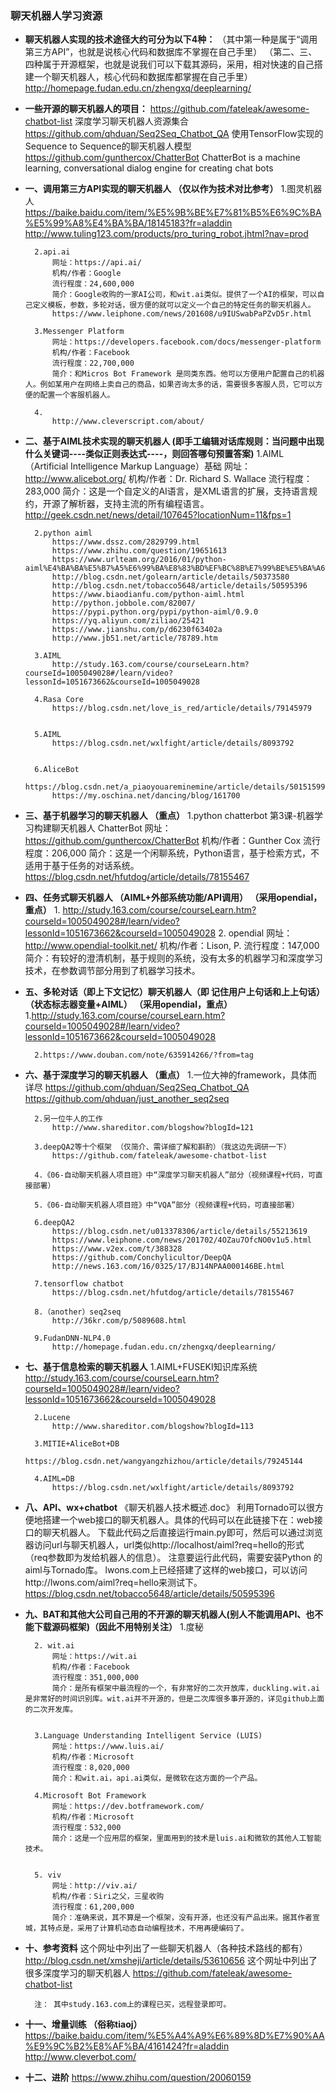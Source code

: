 ### 聊天机器人学习资源
- **聊天机器人实现的技术途径大约可分为以下4种：**
        （其中第一种是属于“调用第三方API”，也就是说核心代码和数据库不掌握在自己手里）
        （第二、三、四种属于开源框架，也就是说我们可以下载其源码，采用，相对快速的自己搭建一个聊天机器人，核心代码和数据库都掌握在自己手里）
        http://homepage.fudan.edu.cn/zhengxq/deeplearning/


- **一些开源的聊天机器人的项目：**
        https://github.com/fateleak/awesome-chatbot-list    深度学习聊天机器人资源集合
        https://github.com/qhduan/Seq2Seq_Chatbot_QA        使用TensorFlow实现的Sequence to Sequence的聊天机器人模型
        https://github.com/gunthercox/ChatterBot        ChatterBot is a machine learning, conversational dialog engine for creating chat bots


- **一、调用第三方API实现的聊天机器人 （仅以作为技术对比参考）**
        1.图灵机器人
            https://baike.baidu.com/item/%E5%9B%BE%E7%81%B5%E6%9C%BA%E5%99%A8%E4%BA%BA/18145183?fr=aladdin
            http://www.tuling123.com/products/pro_turing_robot.jhtml?nav=prod

        2.api.ai
            网址：https://api.ai/
            机构/作者：Google
            流行程度：24,600,000
            简介：Google收购的一家AI公司，和wit.ai类似。提供了一个AI的框架，可以自己定义模板，参数，多轮对话，很方便的就可以定义一个自己的特定任务的聊天机器人。
            https://www.leiphone.com/news/201608/u9IUSwabPaPZvD5r.html

        3.Messenger Platform
            网址：https://developers.facebook.com/docs/messenger-platform
            机构/作者：Facebook
            流行程度：22,700,000
            简介：和Micros Bot Framework 是同类东西。他可以方便用户配置自己的机器人。例如某用户在网络上卖自己的商品，如果咨询太多的话，需要很多客服人员，它可以方便的配置一个客服机器人。

        4.
            http://www.cleverscript.com/about/

- **二、基于AIML技术实现的聊天机器人 (即手工编辑对话库规则：当问题中出现什么关键词----类似正则表达式----，则回答哪句预置答案)**
        1.AIML （Artificial Intelligence Markup Language）基础
            网址：http://www.alicebot.org/
            机构/作者：Dr. Richard S. Wallace
            流行程度：283,000
            简介：这是一个自定义的AI语言，是XML语言的扩展，支持语言规约，开源了解析器，支持主流的所有编程语言。
            http://geek.csdn.net/news/detail/107645?locationNum=11&fps=1

        2.python aiml
            https://www.dssz.com/2829799.html
            https://www.zhihu.com/question/19651613
            https://www.urlteam.org/2016/01/python-aiml%E4%BA%BA%E5%B7%A5%E6%99%BA%E8%83%BD%EF%BC%8B%E7%99%BE%E5%BA%A6%E8%AF%AD%E9%9F%B3%E5%AF%B9%E8%AF%9D/
            http://blog.csdn.net/golearn/article/details/50373580
            http://blog.csdn.net/tobacco5648/article/details/50595396
            https://www.biaodianfu.com/python-aiml.html
            http://python.jobbole.com/82007/
            https://pypi.python.org/pypi/python-aiml/0.9.0
            https://yq.aliyun.com/ziliao/25421
            https://www.jianshu.com/p/d6230f63402a
            http://www.jb51.net/article/78789.htm

        3.AIML
            http://study.163.com/course/courseLearn.htm?courseId=1005049028#/learn/video?lessonId=1051673662&courseId=1005049028

        4.Rasa Core
            https://blog.csdn.net/love_is_red/article/details/79145979


        5.AIML
            https://blog.csdn.net/wxlfight/article/details/8093792


        6.AliceBot
            https://blog.csdn.net/a_piaoyouareminemine/article/details/50151599
            https://my.oschina.net/dancing/blog/161700


- **三、基于机器学习的聊天机器人 （重点）**
        1.python chatterbot
            第3课-机器学习构建聊天机器人
                ChatterBot
                    网址：https://github.com/gunthercox/ChatterBot
                    机构/作者：Gunther Cox
                    流行程度：206,000
                    简介：这是一个闲聊系统，Python语言，基于检索方式，不适用于基于任务的对话系统。
                    https://blog.csdn.net/hfutdog/article/details/78155467


- **四、任务式聊天机器人 （AIML+外部系统功能/API调用） （采用opendial，重点）**
        1.
            http://study.163.com/course/courseLearn.htm?courseId=1005049028#/learn/video?lessonId=1051673662&courseId=1005049028
        2.  opendial
            网址：http://www.opendial-toolkit.net/
            机构/作者：Lison, P.
            流行程度：147,000
            简介：有较好的澄清机制，基于规则的系统，没有太多的机器学习和深度学习技术，在参数调节部分用到了机器学习技术。

- **五、多轮对话（即上下文记忆）聊天机器人（即  记住用户上句话和上上句话）（状态标志器变量+AIML） （采用opendial，重点）**
        1.http://study.163.com/course/courseLearn.htm?courseId=1005049028#/learn/video?lessonId=1051673662&courseId=1005049028

        2.https://www.douban.com/note/635914266/?from=tag


- **六、基于深度学习的聊天机器人 （重点）**
        1.一位大神的framework，具体而详尽
            https://github.com/qhduan/Seq2Seq_Chatbot_QA
            https://github.com/qhduan/just_another_seq2seq

        2.另一位牛人的工作
            http://www.shareditor.com/blogshow?blogId=121

        3.deepQA2等十个框架 （仅简介、需详细了解和斟酌）（我这边先调研一下）
            https://github.com/fateleak/awesome-chatbot-list

        4.《06-自动聊天机器人项目班》中“深度学习聊天机器人”部分（视频课程+代码，可直接部署）

        5.《06-自动聊天机器人项目班》中“VQA”部分（视频课程+代码，可直接部署）

        6.deepQA2
            https://blog.csdn.net/u013378306/article/details/55213619
            https://www.leiphone.com/news/201702/4OZau7OfcNO0v1u5.html
            https://www.v2ex.com/t/388328
            https://github.com/Conchylicultor/DeepQA
            http://news.163.com/16/0325/17/BJ14NPAA000146BE.html

        7.tensorflow chatbot
            https://blog.csdn.net/hfutdog/article/details/78155467

        8.（another）seq2seq
            http://36kr.com/p/5089608.html

        9.FudanDNN-NLP4.0
            http://homepage.fudan.edu.cn/zhengxq/deeplearning/

- **七、基于信息检索的聊天机器人**
        1.AIML+FUSEKI知识库系统
            http://study.163.com/course/courseLearn.htm?courseId=1005049028#/learn/video?lessonId=1051673662&courseId=1005049028

        2.Lucene
            http://www.shareditor.com/blogshow?blogId=113

        3.MITIE+AliceBot+DB
            https://blog.csdn.net/wangyangzhizhou/article/details/79245144

        4.AIML=DB
            https://blog.csdn.net/wxlfight/article/details/8093792

- **八、API、wx+chatbot**
        《聊天机器人技术概述.doc》
        利用Tornado可以很方便地搭建一个web接口的聊天机器人。具体的代码可以在此链接下在：web接口的聊天机器人。
        下载此代码之后直接运行main.py即可，然后可以通过浏览器访问url与聊天机器人，url类似http://localhost/aiml?req=hello的形式（req参数即为发给机器人的信息）。
        注意要运行此代码，需要安装Python 的aiml与Tornado库。
        lwons.com上已经搭建了这样的web接口，可以访问http://lwons.com/aiml?req=hello来测试下。
        https://blog.csdn.net/tobacco5648/article/details/50595396


- **九、BAT和其他大公司自己用的不开源的聊天机器人(别人不能调用API、也不能下载源码框架)（因此不用特别关注）**
        1.度秘

        2. wit.ai
            网址：https://wit.ai
            机构/作者：Facebook
            流行程度：351,000,000
            简介：是所有框架中最流程的一个，有非常好的二次开放库，duckling.wit.ai是非常好的时间识别库。wit.ai并不开源的，但是二次库很多事开源的，详见github上面的二次开发库。


        3.Language Understanding Intelligent Service (LUIS)
            网址：https://www.luis.ai/
            机构/作者：Microsoft
            流行程度：8,020,000
            简介：和wit.ai，api.ai类似，是微软在这方面的一个产品。

        4.Microsoft Bot Framework
            网址：https://dev.botframework.com/
            机构/作者：Microsoft
            流行程度：532,000
            简介：这是一个应用层的框架，里面用到的技术是luis.ai和微软的其他人工智能技术。


        5. viv
            网址：http://viv.ai/
            机构/作者：Siri之父，三星收购
            流行程度：61,200,000
            简介：准确来说，其不算是一个框架，没有开源，也还没有产品出来。据其作者宣城，其特点是，采用了计算机动态自动编程技术，不用再硬编码了。

- **十、参考资料**
        这个网址中列出了一些聊天机器人（各种技术路线的都有）
        http://blog.csdn.net/xmsheji/article/details/53610656
        这个网址中列出了很多深度学习的聊天机器人
        https://github.com/fateleak/awesome-chatbot-list

        注： 其中study.163.com上的课程已买，远程登录即可。

- **十一、增量训练  （俗称tiaoj）**
        https://baike.baidu.com/item/%E5%A4%A9%E6%89%8D%E7%90%AA%E9%9C%B2%E8%AF%BA/4161424?fr=aladdin
        http://www.cleverbot.com/

- **十二、进阶**
        https://www.zhihu.com/question/20060159
